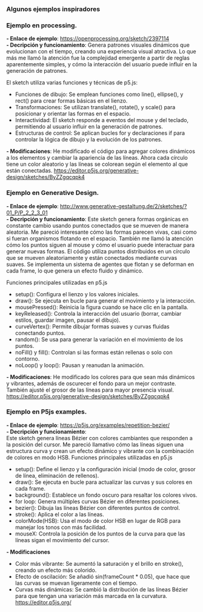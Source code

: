 ### Algunos ejemplos inspiradores  
### Ejemplo en processing.
**- Enlace de ejemplo**: https://openprocessing.org/sketch/2397114  
**- Decripción y funcionamiento**: 
Genera patrones visuales dinámicos que evolucionan con el tiempo, creando una experiencia visual atractiva. Lo que más me llamó la atención fue la complejidad emergente a partir de reglas aparentemente simples, y cómo la interacción del usuario puede influir en la generación de patrones.

El sketch utiliza varias funciones y técnicas de p5.js:​  
- Funciones de dibujo: Se emplean funciones como line(), ellipse(), y rect() para crear formas básicas en el lienzo.​  
- Transformaciones: Se utilizan translate(), rotate(), y scale() para posicionar y orientar las formas en el espacio.​  
- Interactividad: El sketch responde a eventos del mouse y del teclado, permitiendo al usuario influir en la generación de patrones.​  
- Estructuras de control: Se aplican bucles for y declaraciones if para controlar la lógica de dibujo y la evolución de los patrones.

**- Modificaciones**: He modificado el código para agregar colores dinámicos a los elementos y cambiar la apariencia de las líneas. Ahora cada círculo tiene un color aleatorio y las líneas se colorean según el elemento al que están conectadas.
https://editor.p5js.org/generative-design/sketches/ByZZgqcqpk4

### Ejemplo en Generative Design.
**- Enlace de ejemplo**: http://www.generative-gestaltung.de/2/sketches/?01_P/P_2_2_3_01  
**- Decripción y funcionamiento**: 
Este sketch genera formas orgánicas en constante cambio usando puntos conectados que se mueven de manera aleatoria. Me pareció interesante cómo las formas parecen vivas, casi como si fueran organismos flotando en el espacio. También me llamó la atención cómo los puntos siguen al mouse y cómo el usuario puede interactuar para generar nuevas formas.
El código utiliza puntos distribuidos en un círculo que se mueven aleatoriamente y están conectados mediante curvas suaves. Se implementa un sistema de agentes que flotan y se deforman en cada frame, lo que genera un efecto fluido y dinámico.

Funciones principales utilizadas en p5.js
- setup(): Configura el lienzo y los valores iniciales.
- draw(): Se ejecuta en bucle para generar el movimiento y la interacción.
- mousePressed(): Reinicia la figura cuando se hace clic en la pantalla.
- keyReleased(): Controla la interacción del usuario (borrar, cambiar estilos, guardar imagen, pausar el dibujo).
- curveVertex(): Permite dibujar formas suaves y curvas fluidas conectando puntos.
- random(): Se usa para generar la variación en el movimiento de los puntos.
- noFill() y fill(): Controlan si las formas están rellenas o solo con contorno.
- noLoop() y loop(): Pausan y reanudan la animación.

**- Modificaciones**: He modificado los colores para que sean más dinámicos y vibrantes, además de oscurecer el fondo para un mejor contraste. También ajusté el grosor de las líneas para mayor presencia visual. 
https://editor.p5js.org/generative-design/sketches/ByZZgqcqpk4  

### Ejemplo en P5js examples.
**- Enlace de ejemplo**: https://p5js.org/examples/repetition-bezier/     
**- Decripción y funcionamiento**:  
Este sketch genera líneas Bézier con colores cambiantes que responden a la posición del cursor. Me pareció llamativo cómo las líneas siguen una estructura curva y crean un efecto dinámico y vibrante con la combinación de colores en modo HSB.
Funciones principales utilizadas en p5.js
- setup(): Define el lienzo y la configuración inicial (modo de color, grosor de línea, eliminación de rellenos).
- draw(): Se ejecuta en bucle para actualizar las curvas y sus colores en cada frame.
- background(): Establece un fondo oscuro para resaltar los colores vivos.
- for loop: Genera múltiples curvas Bézier en diferentes posiciones.
- bezier(): Dibuja las líneas Bézier con diferentes puntos de control.
- stroke(): Aplica el color a las líneas.
- colorMode(HSB): Usa el modo de color HSB en lugar de RGB para manejar los tonos con más facilidad.
- mouseX: Controla la posición de los puntos de la curva para que las líneas sigan el movimiento del cursor.

**- Modificaciones**  
- Color más vibrante: Se aumentó la saturación y el brillo en stroke(), creando un efecto más colorido.
- Efecto de oscilación: Se añadió sin(frameCount * 0.05), que hace que las curvas se muevan ligeramente con el tiempo.
- Curvas más dinámicas: Se cambió la distribución de las líneas Bézier para que tengan una variación más marcada en la curvatura.  
https://editor.p5js.org/
